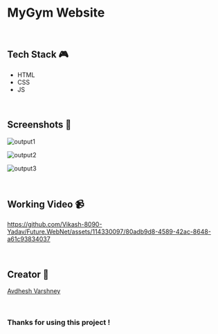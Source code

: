 # MyGym Website
<br>

## **Tech Stack 🎮**

- HTML
- CSS
- JS

<br>

## **Screenshots 📸**

![output1](https://github.com/Vikash-8090-Yadav/Future.WebNet/assets/114330097/44c16f50-3a9c-47e4-87d1-ed38534499bc)

![output2](https://github.com/Vikash-8090-Yadav/Future.WebNet/assets/114330097/ff88f693-5bbf-402f-9683-cd8e9cfefb6f)

![output3](https://github.com/Vikash-8090-Yadav/Future.WebNet/assets/114330097/f5c2e48d-389a-4612-be17-a90ed4d6aa9b)

<br>

## **Working Video 📹**

https://github.com/Vikash-8090-Yadav/Future.WebNet/assets/114330097/80adb9d8-4589-42ac-8648-a61c93834037

<br>

## **Creator 👦**

[Avdhesh Varshney](https://github.com/Avdhesh-Varshney)

<br>

### Thanks for using this project !


